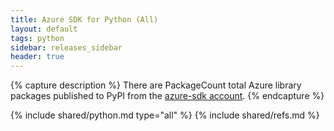 ```yaml
---
title: Azure SDK for Python (All)
layout: default
tags: python
sidebar: releases_sidebar
header: true
---
```

{% capture description %}
There are PackageCount total Azure library packages published to PyPI from the [azure-sdk account](https://pypi.org/user/azure-sdk/).
{% endcapture %}

{% include shared/python.md type="all" %}
{% include shared/refs.md %}